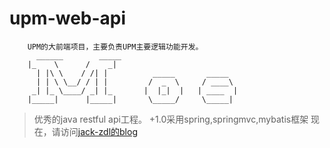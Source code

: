 # upm-web-api
```
	UPM的大前端项目，主要负责UPM主要逻辑功能开发。		
	  ______        _____
    |_    \      /    _|
      | |\ \    / /| |          _____       _____
      | | \ \__/ / | |         /  _  \     / ____\
     _| |_ \____/ _| |_       |  |_|  |   | ____  |
    |_____|      |_____|       \_____/     \_____|

```
>优秀的java restful api工程。
+1.0采用spring,springmvc,mybatis框架
现在，请访问[jack-zdl的blog](jack-zdl.github.io)

